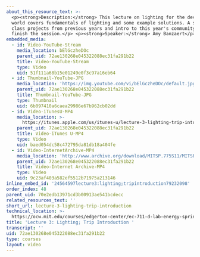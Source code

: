 ```yaml
---
about_this_resource_text: >-
  <p><strong>Description:</strong> This lecture on lighting for the developing
  world covers fundamentals of lighting and some example solutions. A survey of
  class projects from previous years and intro to this year's community partners
  finish the session.</p> <p><strong>Speaker:</strong> Amy Banzaert</p>
embedded_media:
  - id: Video-YouTube-Stream
    media_location: bElGczheDOc
    parent_uid: 72ae130268e045322088ec31fa291b22
    title: Video-YouTube-Stream
    type: Video
    uid: 51f111a68b15e01249e0f3c97a16eb64
  - id: Thumbnail-YouTube-JPG
    media_location: 'https://img.youtube.com/vi/bElGczheDOc/default.jpg'
    parent_uid: 72ae130268e045322088ec31fa291b22
    title: Thumbnail-YouTube-JPG
    type: Thumbnail
    uid: 6b097410a6caea29986e67b962cb02dd
  - id: Video-iTunesU-MP4
    media_location: >-
      https://itunes.apple.com/us/itunes-u/lecture-3-lighting-trip-introduction/id591211144?i=127630217
    parent_uid: 72ae130268e045322088ec31fa291b22
    title: Video-iTunes U-MP4
    type: Video
    uid: baed054dc58c472795da81db18a404fe
  - id: Video-InternetArchive-MP4
    media_location: 'http://www.archive.org/download/MITSP.775S11/MITSP_775S11lec03_300k.mp4'
    parent_uid: 72ae130268e045322088ec31fa291b22
    title: Video-Internet Archive-MP4
    type: Video
    uid: 9c23af403a582ef5512b71975a213146
inline_embed_id: '24564597lecture3:lighting;tripintroduction79232098'
order_index: 48
parent_uid: 70e2edb13971cd3b00913ae541bcdecc
related_resources_text: ''
short_url: lecture-3-lighting-trip-introduction
technical_location: >-
  https://ocw.mit.edu/courses/edgerton-center/ec-711-d-lab-energy-spring-2011/lighting-biogas/lecture-3-lighting-trip-introduction
title: 'Lecture 3: Lighting; Trip Introduction '
transcript: ''
uid: 72ae130268e045322088ec31fa291b22
type: courses
layout: video
---
```

